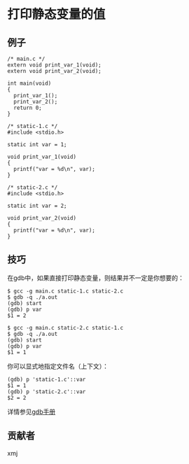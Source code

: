 # 打印静态变量的值 

## 例子

	/* main.c */
	extern void print_var_1(void);
	extern void print_var_2(void);
	
	int main(void)
	{
	  print_var_1();
	  print_var_2();
	  return 0;
	}
	
	/* static-1.c */
	#include <stdio.h>
	
	static int var = 1;
	
	void print_var_1(void)
	{ 
	  printf("var = %d\n", var);
	} 
	
	/* static-2.c */
	#include <stdio.h>
	
	static int var = 2;
	
	void print_var_2(void)
	{ 
	  printf("var = %d\n", var);
	} 

## 技巧

在gdb中，如果直接打印静态变量，则结果并不一定是你想要的：

	$ gcc -g main.c static-1.c static-2.c
	$ gdb -q ./a.out
	(gdb) start
	(gdb) p var
	$1 = 2

	$ gcc -g main.c static-2.c static-1.c
	$ gdb -q ./a.out
	(gdb) start
	(gdb) p var
	$1 = 1

你可以显式地指定文件名（上下文）：

	(gdb) p 'static-1.c'::var
	$1 = 1
	(gdb) p 'static-2.c'::var
	$2 = 2

详情参见[gdb手册](https://sourceware.org/gdb/current/onlinedocs/gdb/Variables.html#Variables)

## 贡献者

xmj

